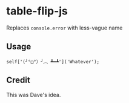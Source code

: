 # table-flip-js

Replaces `console.error` with less-vague name


## Usage

    self['(╯°□°）╯︵ ┻━┻']('Whatever');


## Credit

This was Dave's idea.

